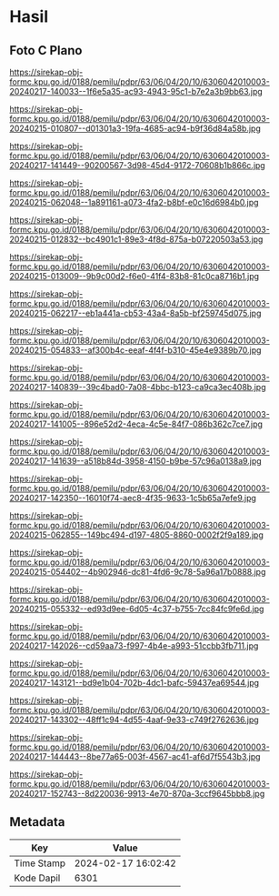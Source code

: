 # Hasil

## Foto C Plano

https://sirekap-obj-formc.kpu.go.id/0188/pemilu/pdpr/63/06/04/20/10/6306042010003-20240217-140033--1f6e5a35-ac93-4943-95c1-b7e2a3b9bb63.jpg

https://sirekap-obj-formc.kpu.go.id/0188/pemilu/pdpr/63/06/04/20/10/6306042010003-20240215-010807--d01301a3-19fa-4685-ac94-b9f36d84a58b.jpg

https://sirekap-obj-formc.kpu.go.id/0188/pemilu/pdpr/63/06/04/20/10/6306042010003-20240217-141449--90200567-3d98-45d4-9172-70608b1b866c.jpg

https://sirekap-obj-formc.kpu.go.id/0188/pemilu/pdpr/63/06/04/20/10/6306042010003-20240215-062048--1a891161-a073-4fa2-b8bf-e0c16d6984b0.jpg

https://sirekap-obj-formc.kpu.go.id/0188/pemilu/pdpr/63/06/04/20/10/6306042010003-20240215-012832--bc4901c1-89e3-4f8d-875a-b07220503a53.jpg

https://sirekap-obj-formc.kpu.go.id/0188/pemilu/pdpr/63/06/04/20/10/6306042010003-20240215-013009--9b9c00d2-f6e0-41f4-83b8-81c0ca8716b1.jpg

https://sirekap-obj-formc.kpu.go.id/0188/pemilu/pdpr/63/06/04/20/10/6306042010003-20240215-062217--eb1a441a-cb53-43a4-8a5b-bf259745d075.jpg

https://sirekap-obj-formc.kpu.go.id/0188/pemilu/pdpr/63/06/04/20/10/6306042010003-20240215-054833--af300b4c-eeaf-4f4f-b310-45e4e9389b70.jpg

https://sirekap-obj-formc.kpu.go.id/0188/pemilu/pdpr/63/06/04/20/10/6306042010003-20240217-140839--39c4bad0-7a08-4bbc-b123-ca9ca3ec408b.jpg

https://sirekap-obj-formc.kpu.go.id/0188/pemilu/pdpr/63/06/04/20/10/6306042010003-20240217-141005--896e52d2-4eca-4c5e-84f7-086b362c7ce7.jpg

https://sirekap-obj-formc.kpu.go.id/0188/pemilu/pdpr/63/06/04/20/10/6306042010003-20240217-141639--a518b84d-3958-4150-b9be-57c96a0138a9.jpg

https://sirekap-obj-formc.kpu.go.id/0188/pemilu/pdpr/63/06/04/20/10/6306042010003-20240217-142350--16010f74-aec8-4f35-9633-1c5b65a7efe9.jpg

https://sirekap-obj-formc.kpu.go.id/0188/pemilu/pdpr/63/06/04/20/10/6306042010003-20240215-062855--149bc494-d197-4805-8860-0002f2f9a189.jpg

https://sirekap-obj-formc.kpu.go.id/0188/pemilu/pdpr/63/06/04/20/10/6306042010003-20240215-054402--4b902946-dc81-4fd6-9c78-5a96a17b0888.jpg

https://sirekap-obj-formc.kpu.go.id/0188/pemilu/pdpr/63/06/04/20/10/6306042010003-20240215-055332--ed93d9ee-6d05-4c37-b755-7cc84fc9fe6d.jpg

https://sirekap-obj-formc.kpu.go.id/0188/pemilu/pdpr/63/06/04/20/10/6306042010003-20240217-142026--cd59aa73-f997-4b4e-a993-51ccbb3fb711.jpg

https://sirekap-obj-formc.kpu.go.id/0188/pemilu/pdpr/63/06/04/20/10/6306042010003-20240217-143121--bd9e1b04-702b-4dc1-bafc-59437ea69544.jpg

https://sirekap-obj-formc.kpu.go.id/0188/pemilu/pdpr/63/06/04/20/10/6306042010003-20240217-143302--48ff1c94-4d55-4aaf-9e33-c749f2762636.jpg

https://sirekap-obj-formc.kpu.go.id/0188/pemilu/pdpr/63/06/04/20/10/6306042010003-20240217-144443--8be77a65-003f-4567-ac41-af6d7f5543b3.jpg

https://sirekap-obj-formc.kpu.go.id/0188/pemilu/pdpr/63/06/04/20/10/6306042010003-20240217-152743--8d220036-9913-4e70-870a-3ccf9645bbb8.jpg


## Metadata

| Key        | Value               |
| ---------- | ------------------- |
| Time Stamp | 2024-02-17 16:02:42 |
| Kode Dapil | 6301                |



